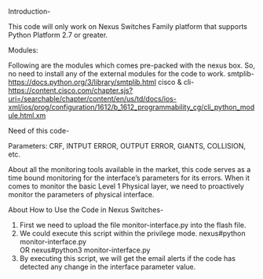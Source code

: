 Introduction-

This code will only work on Nexus Switches Family platform that supports Python Platform 2.7 or greater.

Modules:

Following are the modules which comes pre-packed with the nexus box. So, no need to install any of the external modules for the code to work.
smtplib- https://docs.python.org/3/library/smtplib.html
cisco & cli- 
https://content.cisco.com/chapter.sjs?uri=/searchable/chapter/content/en/us/td/docs/ios-xml/ios/prog/configuration/1612/b_1612_programmability_cg/cli_python_module.html.xm

Need of this code-

Parameters: CRF, INTPUT ERROR, OUTPUT ERROR, GIANTS, COLLISION, etc.

About all the monitoring tools available in the market, this code serves as a time bound monitoring for the interface’s parameters for its errors.
When it comes to monitor the basic Level 1 Physical layer, we need to proactively monitor the parameters of physical interface. 

About How to Use the Code in Nexus Switches-

1. First we need to upload the file monitor-interface.py into the flash file.
2. We could execute this script within the privilege mode.
	nexus#python monitor-interface.py  
			OR
	nexus#python3 monitor-interface.py  
3. By executing this script, we will get the email alerts if the code has detected any change in the interface parameter value.
	

